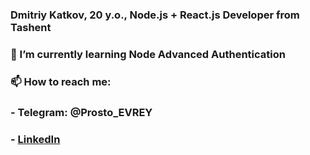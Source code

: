 ### Dmitriy Katkov, 20 y.o., Node.js + React.js Developer from Tashent
### 🌱 I’m currently learning Node Advanced Authentication
### 📫 How to reach me:
###        - Telegram: @Prosto_EVREY
###        - <a href = 'https://www.linkedin.com/in/dmitriy-katkov-0735b320a/'>LinkedIn</a>

<!--
**ProstoEVREY/ProstoEVREY** is a ✨ _special_ ✨ repository because its `README.md` (this file) appears on your GitHub profile.

Here are some ideas to get you started:

- 🔭 I’m currently working on ...
- 🌱 I’m currently learning ...
- 👯 I’m looking to collaborate on ...
- 🤔 I’m looking for help with ...
- 💬 Ask me about ...
- 📫 How to reach me: ...
- 😄 Pronouns: ...
- ⚡ Fun fact: ...
-->
